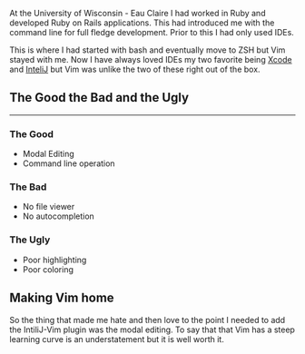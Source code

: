 At the University of Wisconsin - Eau Claire I had worked in Ruby and developed
Ruby on Rails applications. This had introduced me with the command line for
full fledge development. Prior to this I had only used IDEs.

This is where I had started with bash and eventually move to ZSH but Vim stayed
with me. Now I have always loved IDEs my two favorite being
[Xcode](https://developer.apple.com/xcode/) and
[InteliJ](https://www.jetbrains.com/idea/) but Vim was unlike the two of these
right out of the box.

## The Good the Bad and the Ugly

---

### The Good
- Modal Editing
- Command line operation

### The Bad
- No file viewer
- No autocompletion

### The Ugly
- Poor highlighting
- Poor coloring

## Making Vim home

So the thing that made me hate and then love to the point I needed to add the
IntiliJ-Vim plugin was the modal editing. To say that that Vim has a steep
learning curve is an understatement but it is well worth it.

